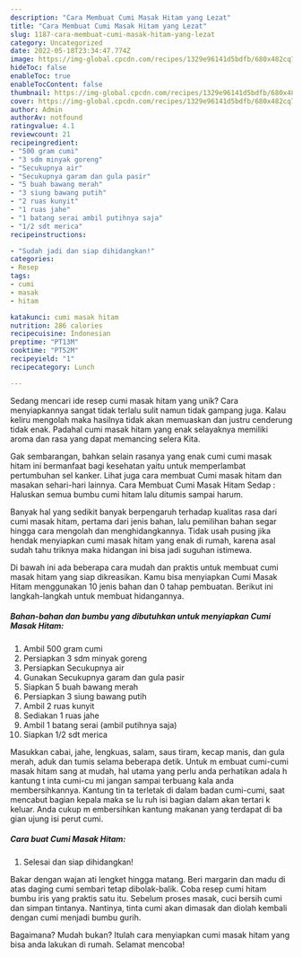 ```yaml
---
description: "Cara Membuat Cumi Masak Hitam yang Lezat"
title: "Cara Membuat Cumi Masak Hitam yang Lezat"
slug: 1187-cara-membuat-cumi-masak-hitam-yang-lezat
category: Uncategorized
date: 2022-05-18T23:34:47.774Z
image: https://img-global.cpcdn.com/recipes/1329e96141d5bdfb/680x482cq70/cumi-masak-hitam-foto-resep-utama.jpg
hideToc: false
enableToc: true
enableTocContent: false
thumbnail: https://img-global.cpcdn.com/recipes/1329e96141d5bdfb/680x482cq70/cumi-masak-hitam-foto-resep-utama.jpg
cover: https://img-global.cpcdn.com/recipes/1329e96141d5bdfb/680x482cq70/cumi-masak-hitam-foto-resep-utama.jpg
author: Admin
authorAv: notfound
ratingvalue: 4.1
reviewcount: 21
recipeingredient:
- "500 gram cumi"
- "3 sdm minyak goreng"
- "Secukupnya air"
- "Secukupnya garam dan gula pasir"
- "5 buah bawang merah"
- "3 siung bawang putih"
- "2 ruas kunyit"
- "1 ruas jahe"
- "1 batang serai ambil putihnya saja"
- "1/2 sdt merica"
recipeinstructions:

- "Sudah jadi dan siap dihidangkan!"
categories:
- Resep
tags:
- cumi
- masak
- hitam

katakunci: cumi masak hitam 
nutrition: 286 calories
recipecuisine: Indonesian
preptime: "PT13M"
cooktime: "PT52M"
recipeyield: "1"
recipecategory: Lunch

---
```





Sedang mencari ide resep cumi masak hitam yang unik? Cara menyiapkannya sangat tidak terlalu sulit namun tidak gampang juga. Kalau keliru mengolah maka hasilnya tidak akan memuaskan dan justru cenderung tidak enak. Padahal cumi masak hitam yang enak selayaknya memiliki aroma dan rasa yang dapat memancing selera Kita.





Gak sembarangan, bahkan selain rasanya yang enak cumi cumi masak hitam ini bermanfaat bagi kesehatan yaitu untuk memperlambat pertumbuhan sel kanker. Lihat juga cara membuat Cumi masak hitam dan masakan sehari-hari lainnya. Cara Membuat Cumi Masak Hitam Sedap : Haluskan semua bumbu cumi hitam lalu ditumis sampai harum.

Banyak hal yang sedikit banyak berpengaruh terhadap kualitas rasa dari cumi masak hitam, pertama dari jenis bahan, lalu pemilihan bahan segar hingga cara mengolah dan menghidangkannya. Tidak usah pusing jika hendak menyiapkan cumi masak hitam yang enak di rumah, karena asal sudah tahu triknya maka hidangan ini bisa jadi suguhan istimewa.






Di bawah ini ada beberapa cara mudah dan praktis untuk membuat cumi masak hitam yang siap dikreasikan. Kamu bisa menyiapkan Cumi Masak Hitam menggunakan 10 jenis bahan dan 0 tahap pembuatan. Berikut ini langkah-langkah untuk membuat hidangannya.

<!--inarticleads1-->

##### Bahan-bahan dan bumbu yang dibutuhkan untuk menyiapkan Cumi Masak Hitam:

1. Ambil 500 gram cumi
1. Persiapkan 3 sdm minyak goreng
1. Persiapkan Secukupnya air
1. Gunakan Secukupnya garam dan gula pasir
1. Siapkan 5 buah bawang merah
1. Persiapkan 3 siung bawang putih
1. Ambil 2 ruas kunyit
1. Sediakan 1 ruas jahe
1. Ambil 1 batang serai (ambil putihnya saja)
1. Siapkan 1/2 sdt merica


Masukkan cabai, jahe, lengkuas, salam, saus tiram, kecap manis, dan gula merah, aduk dan tumis selama beberapa detik. Untuk m embuat cumi-cumi masak hitam sang at mudah, hal utama yang perlu anda perhatikan adala h kantung t inta cumi-cu mi jangan sampai terbuang kala anda membersihkannya. Kantung tin ta terletak di dalam badan cumi-cumi, saat mencabut bagian kepala maka se lu ruh isi bagian dalam akan tertari k keluar. Anda cukup m embersihkan kantung makanan yang terdapat di ba gian ujung isi perut cumi. 

<!--inarticleads2-->

##### Cara buat Cumi Masak Hitam:


1. Selesai dan siap dihidangkan!

Bakar dengan wajan ati lengket hingga matang. Beri margarin dan madu di atas daging cumi sembari tetap dibolak-balik. Coba resep cumi hitam bumbu iris yang praktis satu itu. Sebelum proses masak, cuci bersih cumi dan simpan tintanya. Nantinya, tinta cumi akan dimasak dan diolah kembali dengan cumi menjadi bumbu gurih. 

Bagaimana? Mudah bukan? Itulah cara menyiapkan cumi masak hitam yang bisa anda lakukan di rumah. Selamat mencoba!
